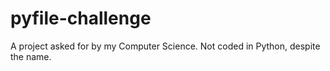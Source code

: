 # pyfile-challenge
A project asked for by my Computer Science. Not coded in Python, despite the name.
